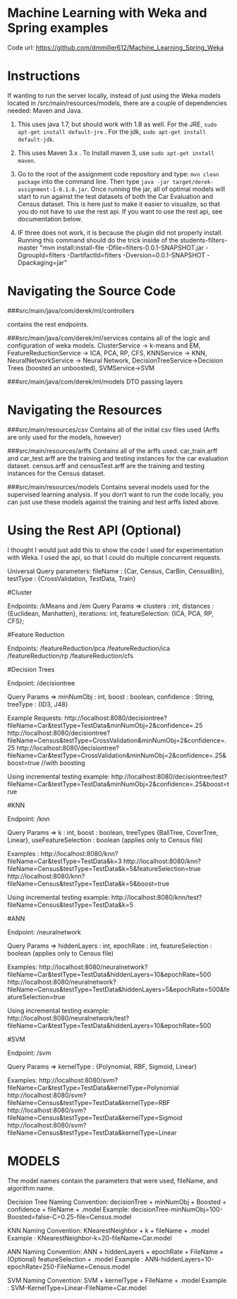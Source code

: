 # Machine Learning with Weka and Spring examples

Code url: https://github.com/dmmiller612/Machine_Learning_Spring_Weka

# Instructions

If wanting to run the server locally, instead of just using the Weka models located in /src/main/resources/models, there are a couple of dependencies needed: Maven and Java.

1. This uses java 1.7, but should work with 1.8 as well. For the JRE, `sudo apt-get install default-jre` . For the jdk, `sudo apt-get install default-jdk`.

2. This uses Maven 3.x . To Install maven 3, use `sudo apt-get install maven`.

3. Go to the root of the assignment code repository and type: `mvn clean package` into the command line. Then type `java -jar target/derek-assignment-1-0.1.0.jar`. Once running the jar, all of optimal models will start to run against the test datasets of both the Car Evaluation and Census dataset. This is here just to make it easier to visualize, so that you do not have to use the rest api. If you want to use the rest api, see documentation below.

4. IF three does not work, it is because the plugin did not properly install. Running this command should do the trick inside of the students-filters-master
"mvn install:install-file -Dfile=filters-0.0.1-SNAPSHOT.jar -DgroupId=filters -DartifactId=filters -Dversion=0.0.1-SNAPSHOT -Dpackaging=jar"


# Navigating the Source Code 

###src/main/java/com/derek/ml/controllers 

contains the rest endpoints.

###src/main/java/com/derek/ml/services 
contains all of the logic and configuration of weka models. ClusterService -> k-means and EM, FeatureReductionService -> ICA, PCA, RP, CFS, KNNService -> KNN, NeuralNetworkService -> Neural Network, DecisionTreeService->Decision Trees (boosted an unboosted), SVMService->SVM

###src/main/java/com/derek/ml/models 
DTO passing layers


# Navigating the Resources 

###src/main/resources/csv 
Contains all of the initial csv files used (Arffs are only used for the models, however)

###src/main/resources/arffs 
Contains all of the arffs used. car_train.arff and car_test.arff are the training and testing instances for the car evaluation dataset. census.arff and censusTest.arff are the training and testing instances for the Census dataset. 

###src/main/resources/models 
Contains several models used for the supervised learning analysis. If you don’t want to run the code locally, you can just use these models against the training and test arffs listed above.


# Using the Rest API (Optional)

I thought I would just add this to show the code I used for experimentation with Weka. I used the api, so that I could do multiple concurrent requests.

Universal Query parameters: fileName : {Car, Census, CarBin, CensusBin}, testType : {CrossValidation, TestData, Train}

#Cluster


Endpoints: /kMeans and /em
Query Params => clusters : int, distances : {Euclidean, Manhatten}, iterations: int, featureSelection: {ICA, PCA, RP, CFS};

#Feature Reduction

Endpoints: /featureReduction/pca /featureReduction/ica /featureReduction/rp /featureReduction/cfs

#Decision Trees

Endpoint: /decisiontree

Query Params => minNumObj : int, boost : boolean, confidence : String, treeType : {ID3, J48}

Example Requests:
http://localhost:8080/decisiontree?fileName=Car&testType=TestData&minNumObj=2&confidence=.25
http://localhost:8080/decisiontree?fileName=Census&testType=CrossValidation&minNumObj=2&confidence=.25
http://localhost:8080/decisiontree?fileName=Car&testType=CrossValidation&minNumObj=2&confidence=.25&boost=true //with boosting

Using incremental testing example:
http://localhost:8080/decisiontree/test?fileName=Car&testType=TestData&minNumObj=2&confidence=.25&boost=true

#KNN

Endpoint: /knn

Query Params => k : int, boost : boolean, treeTypes {BallTree, CoverTree, Linear}, useFeatureSelection : boolean (applies only to Census file)

Examples : 
http://localhost:8080/knn?fileName=Car&testType=TestData&k=3
http://localhost:8080/knn?fileName=Census&testType=TestData&k=5&featureSelection=true
http://localhost:8080/knn?fileName=Census&testType=TestData&k=5&boost=true

Using incremental testing example:
http://localhost:8080/knn/test?fileName=Census&testType=TestData&k=5

#ANN

Endpoint: /neuralnetwork

Query Params => hiddenLayers : int, epochRate : int, featureSelection : boolean (applies only to Census file)

Examples:
http://localhost:8080/neuralnetwork?fileName=Car&testType=TestData&hiddenLayers=10&epochRate=500
http://localhost:8080/neuralnetwork?fileName=Census&testType=TestData&hiddenLayers=5&epochRate=500&featureSelection=true

Using incremental testing example:
http://localhost:8080/neuralnetwork/test?fileName=Car&testType=TestData&hiddenLayers=10&epochRate=500

#SVM

Endpoint: /svm

Query Params => kernelType : {Polynomial, RBF, Sigmoid, Linear}

Examples:
http://localhost:8080/svm?fileName=Car&testType=TestData&kernelType=Polynomial
http://localhost:8080/svm?fileName=Census&testType=TestData&kernelType=RBF
http://localhost:8080/svm?fileName=Census&testType=TestData&kernelType=Sigmoid
http://localhost:8080/svm?fileName=Census&testType=TestData&kernelType=Linear


# MODELS

The model names contain the parameters that were used, fileName, and algorithm name.

Decision Tree Naming Convention: decisionTree + minNumObj + Boosted + confidence + fileName + .model
Example: decisionTree-minNumObj=100-Boosted=false-C=0.25-file=Census.model

KNN Naming Convention: KNearestNeighbor + k + fileName + .model
Example : KNearestNeighbor-k=20-fileName=Car.model

ANN Naming Convention: ANN + hiddenLayers + epochRate + FileName + (Optional) featureSelection + .model
Example : ANN-hiddenLayers=10-epochRate=250-FileName=Census.model

SVM Naming Convention: SVM + kernelType + FileName + .model
Example : SVM-KernelType=Linear-FileName=Car.model
